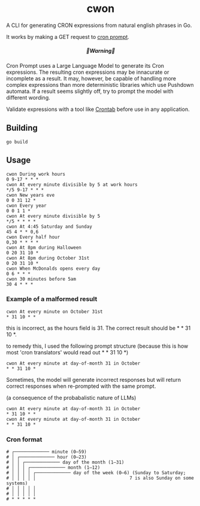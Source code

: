 
<h1 align="center">
cwon
</h1>

A CLI for generating CRON expressions from natural english phrases in Go. 

It works by making a GET request to [cron prompt](https://cronprompt.com/).

<h5 align="center">
🚧Warning🚧
</h5>

Cron Prompt uses a Large Language Model to generate its Cron expressions. The resulting cron expressions may be innacurate or incomplete as a result. 
It may, however, be capable of handling more complex expressions than more deterministic libraries which use Pushdown automata. If a result seems slightly off, try to prompt the model with different wording.

Validate expressions with a tool like [Crontab](https://crontab.guru/) before use in any application.

## Building 

```
go build
```

## Usage
```
cwon During work hours
0 9-17 * * *
cwon At every minute divisible by 5 at work hours
*/5 9-17 * * *
cwon New years eve
0 0 31 12 *
cwon Every year
0 0 1 1 *
cwon At every minute divisible by 5
*/5 * * * *
cwon At 4:45 Saturday and Sunday
45 4 * * 0,6
cwon Every half hour
0,30 * * * *
cwon At 8pm during Halloween
0 20 31 10 *
cwon At 8pm during October 31st
0 20 31 10 *
cwon When McDonalds opens every day
0 6 * * *
cwon 30 minutes before 5am
30 4 * * *
```

### Example of a malformed result

```
cwon At every minute on October 31st
* 31 10 * *
```

this is incorrect, as the hours field is 31. The correct result should be * * 31 10 *.

to remedy this, I used the following prompt structure (because this is how most 'cron translators' would read out * * 31 10 *)
```
cwon At every minute at day-of-month 31 in October
* * 31 10 *
```

Sometimes, the model will generate incorrect responses but will return correct responses when re-prompted with the same prompt.

(a consequence of the probabalistic nature of LLMs)

```
cwon At every minute at day-of-month 31 in October
* 31 10 * *
cwon At every minute at day-of-month 31 in October
* * 31 10 *
```

### Cron format

```
# ┌───────────── minute (0–59)
# │ ┌───────────── hour (0–23)
# │ │ ┌───────────── day of the month (1–31)
# │ │ │ ┌───────────── month (1–12)
# │ │ │ │ ┌───────────── day of the week (0–6) (Sunday to Saturday;
# │ │ │ │ │                                   7 is also Sunday on some systems)
# │ │ │ │ │
# │ │ │ │ │
# * * * * *
```
